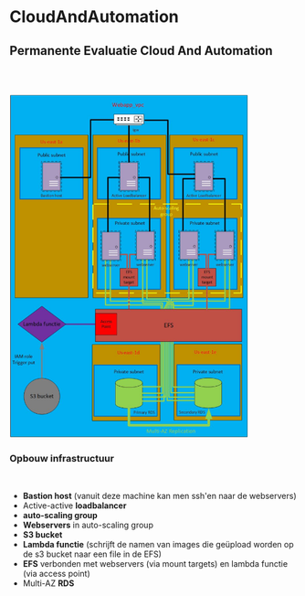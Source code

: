 # CloudAndAutomation

## Permanente Evaluatie Cloud And Automation
</br></br>

<div align=left>
    <img alt=cloud-and-automation src="aws_infrastructuur_diagram.jpg" height=600 />
</div>

### Opbouw infrastructuur
</br>

- **Bastion host** (vanuit deze machine kan men ssh'en naar de webservers)
- Active-active **loadbalancer**
- **auto-scaling group**
- **Webservers** in auto-scaling group
- **S3 bucket**
- **Lambda functie** (schrijft de namen van images die geüpload worden op de s3 bucket naar een file in de EFS)
- **EFS** verbonden met webservers (via mount targets) en lambda functie (via access point)
- Multi-AZ **RDS**